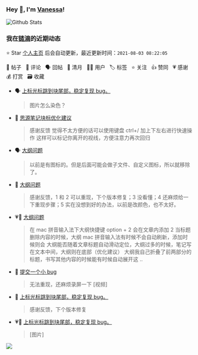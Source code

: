 ### Hey 👋, I'm [Vanessa](http://vanessa.b3log.org/)!

![Github Stats](https://github-readme-stats.vercel.app/api?username=Vanessa219&show_icons=true)

<!--events start -->

### 我在[链滴](https://ld246.com)的近期动态

⭐️ Star [个人主页](https://github.com/Vanessa219/Vanessa219) 后会自动更新，最近更新时间：`2021-08-03 08:22:05`

📝 帖子 &nbsp; 💬 评论 &nbsp; 🗣 回帖 &nbsp; 🌙 清月 &nbsp; 👨‍💻 用户 &nbsp; 🏷️ 标签 &nbsp; ⭐️ 关注 &nbsp; 👍 赞同 &nbsp; 💗 感谢 &nbsp; 💰 打赏 &nbsp; 🗃 收藏

* 🗣 [上标光标跳到块尾部，稳定复现 bug。](https://ld246.com/article/1627893989632/comment/1627915976181#comments)

  > 图片怎么染色？
* 💬 [思源笔记块标优化建议](https://ld246.com/article/1627881676903/comment/1627915959946#comments)

  > 感谢反馈 觉得不太方便的话可以使用键盘 ctrl+/ 加上下左右进行快速操作 这样可以标记你离开的视线，方便注意力再次回归
* 🗣 [大纲问题](https://ld246.com/article/1627694778813/comment/1627905895005#comments)

  > 以前是有图标的。但是后面可能会做子文件、自定义图标，所以就移除了。
* 💬 [大纲问题](https://ld246.com/article/1627694778813/comment/1627901242971#comments)

  > 感谢反馈，1 和 2 可以重现，下个版本修复；3 没看懂；4 还麻烦给一下重现步骤；5 实在没想到好的办法，以前是改颜色，也不太好。
* 💗📝 [大纲问题](https://ld246.com/article/1627694778813)

  > 在 mac 拼音输入法下大纲快捷键 option + 2 会在文章内添加 2 当标题删除内容的时候，大纲 mac 拼音输入法有时候不会自动刷新，添加时候则会 大纲能否随着文章标题自动滑动定位，大纲过多的时候，笔记写在文本中间，大纲则在底部（优化建议） 大纲我自己折叠了前两部分的标题，书写其他内容的时候能有时候自动展开这 ..
* 💬 [提交一个小 bug](https://ld246.com/article/1627896526502/comment/1627900805848#comments)

  > 无法重现，还麻烦录屏一下 [视频]
* 💬 [上标光标跳到块尾部，稳定复现 bug。](https://ld246.com/article/1627893989632/comment/1627900674235#comments)

  > 感谢反馈，下个版本修复
* 💗📝 [上标光标跳到块尾部，稳定复现 bug。](https://ld246.com/article/1627893989632)

  > [图片]


<!--events end -->

<a title="Hits" target="_blank" href="https://github.com/Vanessa219/Vanessa219"><img src="https://hits.b3log.org/Vanessa219/Vanessa219.svg"></a>
